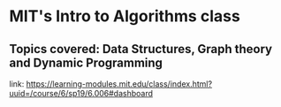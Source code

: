 # MIT's Intro to Algorithms class

## Topics covered: Data Structures, Graph theory and Dynamic Programming

link: https://learning-modules.mit.edu/class/index.html?uuid=/course/6/sp19/6.006#dashboard
